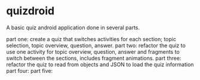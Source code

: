 # quizdroid

A basic quiz android application done in several parts.

part one: create a quiz that switches activities for each section; topic selection, topic overview, question, answer.
part two: refactor the quiz to use one activity for topic overview, question, answer and fragments to switch between the sections, includes fragment animations.
part three: refactor the quiz to read from objects and JSON to load the quiz information
part four:
part five:
